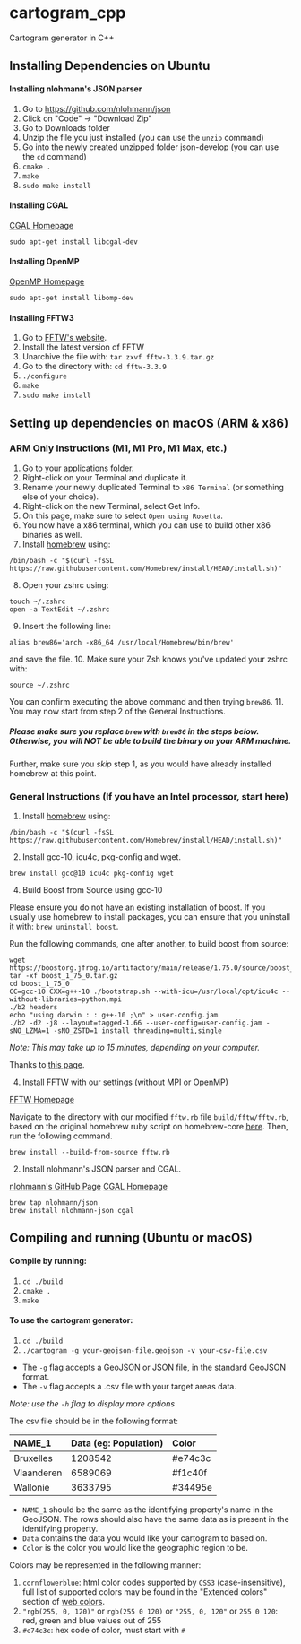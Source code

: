 # cartogram_cpp
Cartogram generator in C++

## Installing Dependencies on Ubuntu

#### Installing nlohmann's JSON parser
1. Go to https://github.com/nlohmann/json
2. Click on "Code" -> "Download Zip"
3. Go to Downloads folder
4. Unzip the file you just installed (you can use the `unzip` command)
5. Go into the newly created unzipped folder json-develop (you can use the `cd` command)
6. `cmake .`
7. `make`
8. `sudo make install`

#### Installing CGAL

[CGAL Homepage](https://www.cgal.org/)

`sudo apt-get install libcgal-dev`

#### Installing OpenMP

[OpenMP Homepage](https://www.openmp.org/)

`sudo apt-get install libomp-dev`


#### Installing FFTW3
1. Go to [FFTW's website](http://www.fftw.org/download.html "FFTW Downloads Page").
2. Install the latest version of FFTW
3. Unarchive the file with: `tar zxvf fftw-3.3.9.tar.gz`
4. Go to the directory with: `cd fftw-3.3.9`
5. `./configure`
6. `make`
7. `sudo make install`

## Setting up dependencies on macOS (ARM & x86)

### ARM Only Instructions (M1, M1 Pro, M1 Max, etc.)

1. Go to your applications folder.
2. Right-click on your Terminal and duplicate it.
3. Rename your newly duplicated Terminal to `x86 Terminal` (or something else of your choice).
4. Right-click on the new Terminal, select Get Info.
5. On this page, make sure to select `Open using Rosetta`.
6. You now have a x86 terminal, which you can use to build other x86 binaries as well.
7. Install [homebrew](brew.sh) using:
```
/bin/bash -c "$(curl -fsSL https://raw.githubusercontent.com/Homebrew/install/HEAD/install.sh)"
```
8. Open your zshrc using:
```
touch ~/.zshrc
open -a TextEdit ~/.zshrc
```
9. Insert the following line:
```
alias brew86='arch -x86_64 /usr/local/Homebrew/bin/brew'
```
and save the file.
10. Make sure your Zsh knows you've updated your zshrc with:
```
source ~/.zshrc
```
You can confirm executing the above command and then trying `brew86`.
11. You may now start from step 2 of the General Instructions.

##### **Please make sure you replace `brew` with `brew86` in the steps below**. Otherwise, you will NOT be able to build the binary on your ARM machine.

Further, make sure you *skip* step 1, as you would have already installed homebrew at this point.

### General Instructions (If you have an Intel processor, start here)

1. Install [homebrew](brew.sh) using:
```
/bin/bash -c "$(curl -fsSL https://raw.githubusercontent.com/Homebrew/install/HEAD/install.sh)"
```

2. Install gcc-10, icu4c, pkg-config and wget.

`brew install gcc@10 icu4c pkg-config wget`

4. Build Boost from Source using gcc-10

Please ensure you do not have an existing installation of boost. If you usually use homebrew to install packages, you can ensure that you uninstall it with: `brew uninstall boost`.

Run the following commands, one after another, to build boost from source:
```
wget https://boostorg.jfrog.io/artifactory/main/release/1.75.0/source/boost_1_75_0.tar.gz
tar -xf boost_1_75_0.tar.gz
cd boost_1_75_0
CC=gcc-10 CXX=g++-10 ./bootstrap.sh --with-icu=/usr/local/opt/icu4c --without-libraries=python,mpi
./b2 headers
echo "using darwin : : g++-10 ;\n" > user-config.jam
./b2 -d2 -j8 --layout=tagged-1.66 --user-config=user-config.jam -sNO_LZMA=1 -sNO_ZSTD=1 install threading=multi,single
```
*Note: This may take up to 15 minutes, depending on your computer.*

Thanks to [this page](https://githubmemory.com/repo/Homebrew/homebrew-core/issues/76645).

4. Install FFTW with our settings (without MPI or OpenMP)

[FFTW Homepage](http://www.fftw.org)

Navigate to the directory with our modified `fftw.rb` file `build/fftw/fftw.rb`, based on the original homebrew ruby script on homebrew-core [here](https://github.com/Homebrew/homebrew-core/blob/master/Formula/fftw.rb). Then, run the following command.
```
brew install --build-from-source fftw.rb
```

2. Install nlohmann's JSON parser and CGAL.

[nlohmann's GitHub Page](https://github.com/nlohmann/json)
[CGAL Homepage](https://www.cgal.org/)
```
brew tap nlohmann/json
brew install nlohmann-json cgal
```

## Compiling and running (Ubuntu or macOS)

#### Compile by running:

1. `cd ./build`
2. `cmake .`
3. `make`

#### To use the cartogram generator:

1. `cd ./build`
2. `./cartogram -g your-geojson-file.geojson -v your-csv-file.csv`

- The `-g` flag accepts a GeoJSON or JSON file, in the standard GeoJSON format.
- The `-v` flag accepts a .csv file with your target areas data.

*Note: use the `-h` flag to display more options*

The csv file should be in the following format:

| NAME_1        | Data (eg: Population)| Color   |
| :------------ |:---------------------| :-------|
| Bruxelles     | 1208542              | #e74c3c |
| Vlaanderen    | 6589069              | #f1c40f |
| Wallonie      | 3633795              | #34495e |

- `NAME_1` should be the same as the identifying property's name in the GeoJSON. The rows should also have the same data as is present in the identifying property.
- `Data` contains the data you would like your cartogram to based on.
- `Color` is the color you would like the geographic region to be.

Colors may be represented in the following manner:
1. `cornflowerblue`: html color codes supported by `CSS3` (case-insensitive), full list of supported colors may be found in the "Extended colors" section of [web colors](https://en.wikipedia.org/wiki/Web_colors).
2. `"rgb(255, 0, 120)"` or `rgb(255 0 120)` or `"255, 0, 120"` or `255 0 120`: red, green and blue values out of 255
3. `#e74c3c`: hex code of color, must start with `#`
